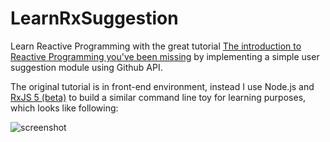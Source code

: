 # LearnRxSuggestion

Learn Reactive Programming with the great tutorial [The introduction to Reactive Programming you've been missing](https://gist.github.com/staltz/868e7e9bc2a7b8c1f754?utm_campaign=CodeTengu&utm_medium=email&utm_source=CodeTengu_20)
by implementing a simple user suggestion module using Github API.

The original tutorial is in front-end environment, instead I use Node.js and [RxJS 5 (beta)](https://github.com/ReactiveX/RxJS)
to build a similar command line toy for learning purposes, which looks like following:

![screenshot](http://i.imgur.com/LmgNjVk.png)
